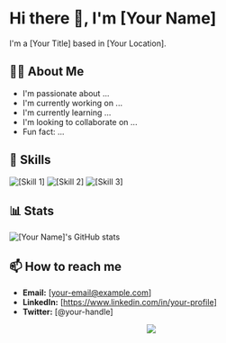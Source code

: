 # Hi there 👋, I'm [Your Name]

I'm a [Your Title] based in [Your Location].

## 🙋‍♂️ About Me

* I'm passionate about ...
* I'm currently working on ...
* I'm currently learning ...
* I'm looking to collaborate on ...
* Fun fact: ...

## 🚀 Skills

![[Skill 1]](https://img.shields.io/badge/[Skill%201]-20232A?style=for-the-badge&logo=[Logo]&logoColor=white)
![[Skill 2]](https://img.shields.io/badge/[Skill%202]-20232A?style=for-the-badge&logo=[Logo]&logoColor=white)
![[Skill 3]](https://img.shields.io/badge/[Skill%203]-20232A?style=for-the-badge&logo=[Logo]&logoColor=white)

## 📊 Stats

![[Your Name]'s GitHub stats](https://github-readme-stats.vercel.app/api?username=[Your-Username]&show_icons=true&theme=radical)

## 📫 How to reach me

* **Email:** [your-email@example.com]
* **LinkedIn:** [https://www.linkedin.com/in/your-profile]
* **Twitter:** [@your-handle]

<p align="center">
  <img src="https://capsule-render.vercel.app/api?type=waving&color=auto&height=150&section=footer"/>
</p>
